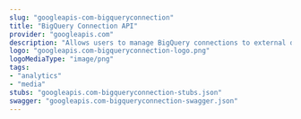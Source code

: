 ```yaml
---
slug: "googleapis-com-bigqueryconnection"
title: "BigQuery Connection API"
provider: "googleapis.com"
description: "Allows users to manage BigQuery connections to external data sources."
logo: "googleapis.com-bigqueryconnection-logo.png"
logoMediaType: "image/png"
tags:
- "analytics"
- "media"
stubs: "googleapis.com-bigqueryconnection-stubs.json"
swagger: "googleapis.com-bigqueryconnection-swagger.json"
---
```

